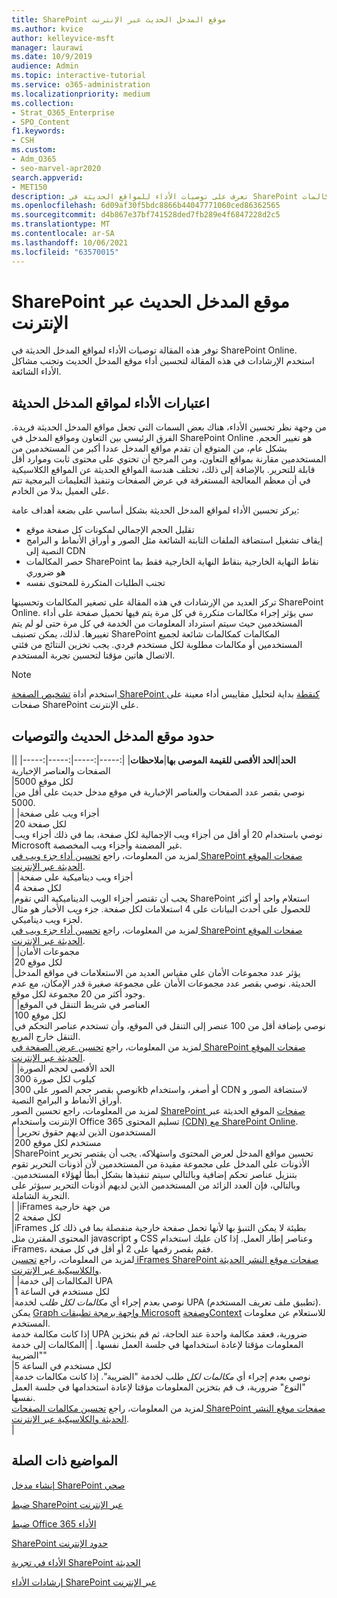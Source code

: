```yaml
---
title: SharePoint موقع المدخل الحديث عبر الإنترنت
ms.author: kvice
author: kelleyvice-msft
manager: laurawi
ms.date: 10/9/2019
audience: Admin
ms.topic: interactive-tutorial
ms.service: o365-administration
ms.localizationpriority: medium
ms.collection:
- Strat_O365_Enterprise
- SPO_Content
f1.keywords:
- CSH
ms.custom:
- Adm_O365
- seo-marvel-apr2020
search.appverid:
- MET150
description: تعرف على توصيات الأداء للمواقع الحديثة في SharePoint عبر الإنترنت، مثل تقييد المكالمات SharePoint ونقاط النهاية الخارجية.
ms.openlocfilehash: 6d09af30f5bdc8866b44047771060ced86362565
ms.sourcegitcommit: d4b867e37bf741528ded7fb289e4f6847228d2c5
ms.translationtype: MT
ms.contentlocale: ar-SA
ms.lasthandoff: 10/06/2021
ms.locfileid: "63570015"
---
```

# <a name="sharepoint-online-modern-portal-site-limits"></a>SharePoint موقع المدخل الحديث عبر الإنترنت

توفر هذه المقالة توصيات الأداء لمواقع المدخل الحديثة في SharePoint Online. استخدم الإرشادات في هذه المقالة لتحسين أداء موقع المدخل الحديث وتجنب مشاكل الأداء الشائعة.

## <a name="performance-considerations-for-modern-portal-sites"></a>اعتبارات الأداء لمواقع المدخل الحديثة

من وجهة نظر تحسين الأداء، هناك بعض السمات التي تجعل مواقع المدخل الحديثة فريدة. الفرق الرئيسي بين التعاون ومواقع المدخل في SharePoint Online هو تغيير الحجم. بشكل عام، من المتوقع أن تقدم مواقع المدخل عددا أكبر من المستخدمين من المستخدمين مقارنة بمواقع التعاون، ومن المرجح أن تحتوي على محتوى ثابت وموارد أقل قابلة للتحرير. بالإضافة إلى ذلك، تختلف هندسة المواقع الحديثة عن المواقع الكلاسيكية في أن معظم المعالجة المستغرقة في عرض الصفحات وتنفيذ التعليمات البرمجية تتم على العميل بدلا من الخادم.

يركز تحسين الأداء لمواقع المدخل الحديثة بشكل أساسي على بضعة أهداف عامة:

- تقليل الحجم الإجمالي لمكونات كل صفحة موقع
- إيقاف تشغيل استضافة الملفات الثابتة الشائعة مثل الصور و أوراق الأنماط و البرامج النصية إلى CDN
- حصر المكالمات SharePoint نقاط النهاية الخارجية بنقاط النهاية الخارجية فقط بما هو ضروري
- تجنب الطلبات المتكررة للمحتوى نفسه

تركز العديد من الإرشادات في هذه المقالة على تصغير المكالمات وتحسينها SharePoint Online. سي يؤثر إجراء مكالمات متكررة في كل مرة يتم فيها تحميل صفحة على أداء المستخدمين حيث سيتم استرداد المعلومات من الخدمة في كل مرة حتى لو لم يتم تغييرها. لذلك، يمكن تصنيف SharePoint المكالمات كمكالمات شائعة لجميع المستخدمين أو مكالمات مطلوبة لكل مستخدم فردي. يجب تخزين النتائج من فئتي الاتصال هاتين مؤقتا لتحسين تجربة المستخدم.

>[!NOTE]
>استخدم أداة [تشخيص الصفحة SharePoint كنقطة](./page-diagnostics-for-spo.md) بداية لتحليل مقاييس أداء معينة على صفحات SharePoint على الإنترنت.

## <a name="modern-portal-site-limits-and-recommendations"></a>حدود موقع المدخل الحديث والتوصيات

|**الحد**|**الحد الأقصى للقيمة الموصى بها**|**ملاحظات**|
|:-----|:-----|:-----|:-----|
|الصفحات والعناصر الإخبارية  <br/> |5000 لكل موقع  <br/> |نوصي بقصر عدد الصفحات والعناصر الإخبارية في موقع مدخل حديث على أقل من 5000.  <br/> |
|أجزاء ويب على صفحة  <br/> |20 لكل صفحة  <br/> |نوصي باستخدام 20 أو أقل من أجزاء ويب الإجمالية لكل صفحة، بما في ذلك أجزاء ويب Microsoft غير المضمنة وأجزاء ويب المخصصة. <br/> لمزيد من المعلومات، راجع [تحسين أداء جزء ويب في SharePoint صفحات الموقع الحديثة عبر الإنترنت](modern-web-part-optimization.md).  <br/> |
|أجزاء ويب ديناميكية على صفحة  <br/> |4 لكل صفحة  <br/> |يجب أن تقتصر أجزاء الويب الديناميكية التي تقوم SharePoint استعلام واحد أو أكثر للحصول على أحدث البيانات على 4 استعلامات لكل صفحة. جزء _ويب_ الأخبار هو مثال لجزء ويب ديناميكي. <br/> لمزيد من المعلومات، راجع [تحسين أداء جزء ويب في SharePoint صفحات الموقع الحديثة عبر الإنترنت](modern-web-part-optimization.md).    <br/> |
|مجموعات الأمان  <br/> |20 لكل موقع  <br/> |يؤثر عدد مجموعات الأمان على مقياس العديد من الاستعلامات في مواقع المدخل الحديثة. نوصي بقصر عدد مجموعات الأمان على مجموعة صغيرة قدر الإمكان، مع عدم وجود أكثر من 20 مجموعة لكل موقع.  <br/> |
|العناصر في شريط التنقل في الموقع  <br/> |100 لكل موقع  <br/> |نوصي بإضافة أقل من 100 عنصر إلى التنقل في الموقع، وأن تستخدم عناصر التحكم في التنقل خارج المربع.  <br/> لمزيد من المعلومات، راجع [تحسين عرض الصفحة في SharePoint صفحات الموقع الحديثة عبر الإنترنت](modern-page-weight-optimization.md). <br/> |
|الحد الأقصى لحجم الصورة  <br/> |300 كيلوب لكل صورة  <br/> |نوصي بقصر حجم الصور على 300kb أو أصغر، واستخدام CDN لاستضافة الصور و أوراق الأنماط و البرامج النصية. <br/>لمزيد من المعلومات، راجع تحسين الصور [SharePoint صفحات](modern-image-optimization.md) الموقع الحديثة عبر الإنترنت واستخدام Office 365 تسليم المحتوى [(CDN) مع SharePoint Online](use-microsoft-365-cdn-with-spo.md).  <br/> |
|المستخدمون الذين لديهم حقوق تحرير  <br/> |200 مستخدم لكل موقع  <br/> |SharePoint تحسين مواقع المدخل لعرض المحتوى واستهلاكه. يجب أن يقتصر تحرير الأذونات على المدخل على مجموعة مقيدة من المستخدمين لأن أذونات التحرير تقوم بتنزيل عناصر تحكم إضافية وبالتالي سيتم تنفيذها بشكل أبطأ لهؤلاء المستخدمين. وبالتالي، فإن العدد الزائد من المستخدمين الذين لديهم أذونات التحرير سيؤثر على التجربة الشاملة. <br/> |
|iFrames من جهة خارجية  <br/> |2 لكل صفحة  <br/> |iFrames بطيئة لا يمكن التنبؤ بها لأنها تحمل صفحة خارجية منفصلة بما في ذلك كل المحتوى المقترن مثل javascript و CSS وعناصر إطار العمل. إذا كان عليك استخدام iFrames، فقم بقصر رقمها على 2 أو أقل في كل صفحة.<br/> لمزيد من المعلومات، راجع [تحسين iFrames SharePoint صفحات موقع النشر الحديثة والكلاسيكية عبر الإنترنت](modern-iframe-optimization.md). <br/> |
|المكالمات إلى خدمة UPA  <br/> |1 لكل مستخدم في الساعة  <br/> |نوصي بعدم إجراء أي _مكالمات لكل طلب_ لخدمة UPA (تطبيق ملف تعريف المستخدم). يمكن [Graph واجهة برمجة تطبيقات Microsoft](/graph/call-api) [وصفحةContext](/javascript/api/sp-page-context/pagecontext) للاستعلام عن معلومات المستخدم.  <br/> إذا كانت مكالمة خدمة UPA ضرورية، فعقد مكالمة واحدة عند الحاجة، ثم قم بتخزين المعلومات مؤقتا لإعادة استخدامها في جلسة العمل نفسها. |
|المكالمات إلى خدمة "الضريبة"  <br/> |5 لكل مستخدم في الساعة  <br/> |نوصي بعدم إجراء أي _مكالمات لكل_ طلب لخدمة "الضريبة". إذا كانت مكالمات خدمة "النوع" ضرورية، ف قم بتخزين المعلومات مؤقتا لإعادة استخدامها في جلسة العمل نفسها. <br/> لمزيد من المعلومات، راجع [تحسين مكالمات الصفحات SharePoint صفحات موقع النشر الحديثة والكلاسيكية عبر الإنترنت](modern-page-call-optimization.md). <br/> |

## <a name="related-topics"></a>المواضيع ذات الصلة

[إنشاء مدخل SharePoint صحي](/sharepoint/portal-health)

[ضبط SharePoint عبر الإنترنت](tune-sharepoint-online-performance.md)

[ضبط Office 365 الأداء](tune-microsoft-365-performance.md)

[SharePoint حدود الإنترنت](/office365/servicedescriptions/sharepoint-online-service-description/sharepoint-online-limits)

[الأداء في تجربة SharePoint الحديثة](/sharepoint/modern-experience-performance)

[إرشادات الأداء SharePoint عبر الإنترنت](/sharepoint/dev/solution-guidance/portal-performance)
